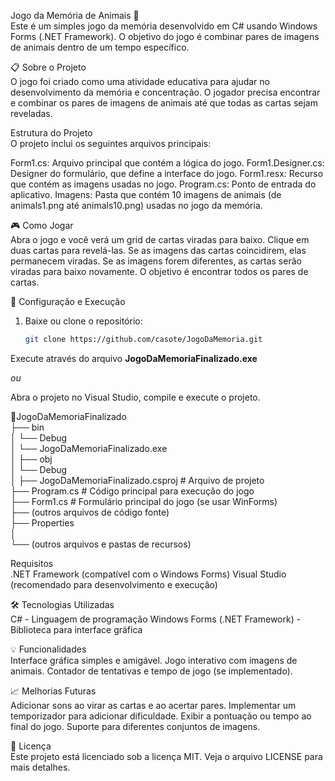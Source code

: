 Jogo da Memória de Animais 🦁  
Este é um simples jogo da memória desenvolvido em C# usando Windows Forms (.NET Framework). O objetivo do jogo é combinar pares de imagens de animais dentro de um tempo específico.

📋 Sobre o Projeto  
O jogo foi criado como uma atividade educativa para ajudar no desenvolvimento da memória e concentração. O jogador precisa encontrar e combinar os pares de imagens de animais até que todas as cartas sejam reveladas.

Estrutura do Projeto  
O projeto inclui os seguintes arquivos principais:

Form1.cs: Arquivo principal que contém a lógica do jogo.
Form1.Designer.cs: Designer do formulário, que define a interface do jogo.
Form1.resx: Recurso que contém as imagens usadas no jogo.
Program.cs: Ponto de entrada do aplicativo.
Imagens: Pasta que contém 10 imagens de animais (de animals1.png até animals10.png) usadas no jogo da memória.

🎮 Como Jogar  
Abra o jogo e você verá um grid de cartas viradas para baixo.
Clique em duas cartas para revelá-las.
Se as imagens das cartas coincidirem, elas permanecem viradas.
Se as imagens forem diferentes, as cartas serão viradas para baixo novamente.
O objetivo é encontrar todos os pares de cartas.

🚀 Configuração e Execução  

1. Baixe ou clone o repositório:
   ```bash
   git clone https://github.com/casote/JogoDaMemoria.git

Execute através do arquivo **JogoDaMemoriaFinalizado.exe**  

*ou*  

Abra o projeto no Visual Studio, compile e execute o projeto.  

📂JogoDaMemoriaFinalizado  
   ├── bin  
   │   └── Debug  
   │       └── JogoDaMemoriaFinalizado.exe  
   │
   ├── obj  
   │   └── Debug  
   │
   ├── JogoDaMemoriaFinalizado.csproj   # Arquivo de projeto  
   ├── Program.cs                       # Código principal para execução do jogo  
   ├── Form1.cs                         # Formulário principal do jogo (se usar WinForms)  
   ├── (outros arquivos de código fonte)  
   ├── Properties  
   │     
   └── (outros arquivos e pastas de recursos)  

Requisitos  
.NET Framework (compatível com o Windows Forms)
Visual Studio (recomendado para desenvolvimento e execução)


🛠️ Tecnologias Utilizadas  
C# - Linguagem de programação
Windows Forms (.NET Framework) - Biblioteca para interface gráfica

💡 Funcionalidades  
Interface gráfica simples e amigável.
Jogo interativo com imagens de animais.
Contador de tentativas e tempo de jogo (se implementado).

📈 Melhorias Futuras  
Adicionar sons ao virar as cartas e ao acertar pares.
Implementar um temporizador para adicionar dificuldade.
Exibir a pontuação ou tempo ao final do jogo.
Suporte para diferentes conjuntos de imagens.

📄 Licença  
Este projeto está licenciado sob a licença MIT. Veja o arquivo LICENSE para mais detalhes.
